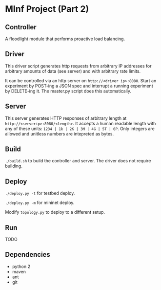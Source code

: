 # MInf Project (Part 2)

## Controller
A floodlight module that performs proactive load balancing.

## Driver
This driver script generates http requests from arbitrary IP addresses for arbitrary amounts of data (see server) and with arbitrary rate limits.

It can be controlled via an http server on `http://<driver ip>:8080`. Start an experiment by POST-ing a JSON spec and interrupt a running experiment by DELETE-ing it. The master.py script does this automatically.

## Server
This server generates HTTP responses of arbitrary length at `http://<serverip>:8080/<length>`. It accepts a human readable length with any of these units: `1234 | 1k | 2K | 3M | 4G | 5T | 6P`. Only integers are allowed and unitless numbers are intepreted as bytes.

## Build
`./build.sh` to build the controller and server. The driver does not require building.

## Deploy
`./deploy.py -t` for testbed deploy.

`./deploy.py -m` for mininet deploy.

Modify `topology.py` to deploy to a different setup.

## Run
TODO

## Dependencies
* python 2
* maven
* ant
* git

